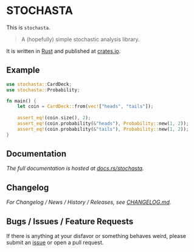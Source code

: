 # STOCHASTA

This is `stochasta`.

> A (hopefully) simple stochastic analysis library.

It is written in [Rust](https://rust-lang.org) and published at [crates.io](https://crates.io/crates/stochasta).

## Example

```rust
use stochasta::CardDeck;
use stochasta::Probability;

fn main() {
    let coin = CardDeck::from(vec!["heads", "tails"]);
    
    assert_eq!(coin.size(), 2);
    assert_eq!(coin.probability(&"heads"), Probability::new(1, 2));
    assert_eq!(coin.probability(&"tails"), Probability::new(1, 2));
}
```

## Documentation

*The full documentation is hosted at [docs.rs/stochasta](https://docs.rs/stochasta).*

## Changelog

*For Changelog / News / History / Releases, see [CHANGELOG.md](CHANGELOG.md).*

## Bugs / Issues / Feature Requests

If there is anything at your disfavor or something behaves weird, please submit an [issue](https://github.com/leun4m/stochasta/issues) or open a pull request.
